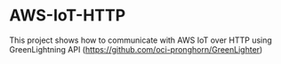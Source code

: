 # AWS-IoT-HTTP
This project shows how to communicate with AWS IoT over HTTP using GreenLightning API (https://github.com/oci-pronghorn/GreenLighter)
